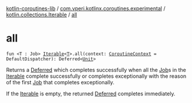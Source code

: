 [kotlin-coroutines-lib](../../index.md) / [com.vperi.kotlinx.coroutines.experimental](../index.md) / [kotlin.collections.Iterable](index.md) / [all](./all.md)

# all

`fun <T : Job> `[`Iterable`](https://kotlinlang.org/api/latest/jvm/stdlib/kotlin.collections/-iterable/index.html)`<`[`T`](all.md#T)`>.all(context: `[`CoroutineContext`](https://kotlinlang.org/api/latest/jvm/stdlib/kotlin.coroutines.experimental/-coroutine-context/index.html)` = DefaultDispatcher): Deferred<`[`Unit`](https://kotlinlang.org/api/latest/jvm/stdlib/kotlin/-unit/index.html)`>`

Returns a [Deferred](#) which completes successfully when all the
[Job](#)s in the [Iterable](https://kotlinlang.org/api/latest/jvm/stdlib/kotlin.collections/-iterable/index.html) complete successfully or
completes exceptionally with the reason of the first
[Job](#) that completes exceptionally.

If the [Iterable](https://kotlinlang.org/api/latest/jvm/stdlib/kotlin.collections/-iterable/index.html) is empty, the returned [Deferred](#)
completes immediately.

